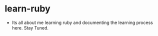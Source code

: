 # learn-ruby
* Its all about me learning ruby and documenting the learning process here. Stay Tuned.